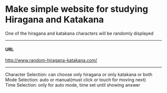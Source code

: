 # Make simple website for studying Hiragana and Katakana

One of the hiragana and katakana characters will be randomly displayed

---
#### URL
http://www.random-hiragana-katakana.com/

---
Character Selection: can choose only hiragana or only katakana or both  
Mode Selection: auto or manual(must click or touch for moving next)  
Time Selection: only for auto mode, time set until showing answer